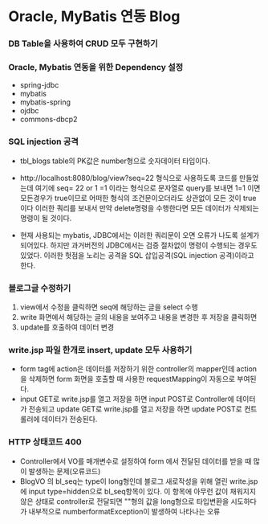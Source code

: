 # Oracle, MyBatis 연동 Blog
### DB Table을 사용하여 CRUD 모두 구현하기

### Oracle, Mybatis 연동을 위한 Dependency 설정
* spring-jdbc
* mybatis
* mybatis-spring
* ojdbc
* commons-dbcp2

### SQL injection 공격
* tbl_blogs table의 PK값은 number형으로 숫자데이터 타입이다. 
* http://localhost:8080/blog/view?seq=22 형식으로 사용하도록 코드를 만들었는데 여기에 seq= 22 or 1 =1 이라는
형식으로 문자열로 query를 보내면 1=1 이면 모든경우가 true이므로 어떠한 형식의 조건문이오더라도 상관없이 모든 것이 true이다
이러한 쿼리를 보내서 만약 delete명령을 수행한다면 모든 데이터가 삭제되는 명령이 될 것이다. 

* 현재 사용되는 mybatis, JDBC에서는 이러한 쿼리문이 오면 오류가 나도록 설계가 되어있다. 
하지만 과거버전의 JDBC에서는 검증 절차없이 명령이 수행되는 경우도 있었다.
이러한 헛점을 노리는 공격을 SQL 삽입공격(SQL injection 공격)이라고 한다. 

### 블로그글 수정하기
1. view에서 수정을 클릭하면 seq에 해당하는 글을 select 수행
2. write  화면에서 해당하는 글의 내용을 보여주고 내용을 변경한 후 저장을 클릭하면
3. update를 호출하여 데이터 변경

### write.jsp 파일 한개로 insert, update 모두 사용하기
* form tag에 action은 데이터를 저장하기 위한 controller의 mapper인데 action 을 삭제하면
 form 화면을 호출할 때 사용한 requestMapping이 자동으로 부여된다. 
* input GET로 write.jsp를 열고 저장을 하면 input POST로 Controller에 데이터가 전송되고 
 update GET로 write.jsp를 열고 저장을 하면 update POST로 컨트롤러에 데이터가 전송된다. 
 

### HTTP 상태코드 400
* Controller에서 VO를 매개변수로 설정하여 form 에서 전달된 데이터를 받을 때 많이 발생하는 문제(오류코드)
* BlogVO 의 bl_seq는 type이 long형인데 블로그 새로작성을 위해 열린 write.jsp에 input type=hidden으로 bl_seq항목이 있다.
이 항목에 아무런 값이 채워지지 않은 상태로 controller로 전달되면 ""형의 값을 long형으로 타입변환을 시도하다가
내부적으로 numberformatException이 발생하여 나타나는 오류





 
 
 
